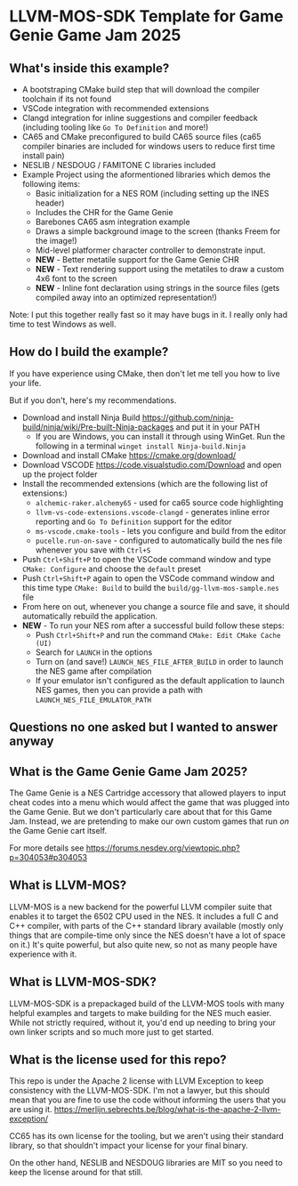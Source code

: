 # LLVM-MOS-SDK Template for Game Genie Game Jam 2025

## What's inside this example?

* A bootstraping CMake build step that will download the compiler toolchain if its not found
* VSCode integration with recommended extensions
* Clangd integration for inline suggestions and compiler feedback (including tooling like `Go To Definition` and more!)
* CA65 and CMake preconfigured to build CA65 source files (ca65 compiler binaries are included for windows users to reduce first time install pain)
* NESLIB / NESDOUG / FAMITONE C libraries included
* Example Project using the aformentioned libraries which demos the following items:
  * Basic initialization for a NES ROM (including setting up the INES header)
  * Includes the CHR for the Game Genie
  * Barebones CA65 asm integration example
  * Draws a simple background image to the screen (thanks Freem for the image!)
  * Mid-level platformer character controller to demonstrate input.
  * **NEW** - Better metatile support for the Game Genie CHR
  * **NEW** - Text rendering support using the metatiles to draw a custom 4x6 font to the screen
  * **NEW** - Inline font declaration using strings in the source files (gets compiled away into an optimized representation!)

Note: I put this together really fast so it may have bugs in it. I really only had time to test Windows as well.

## How do I build the example?

If you have experience using CMake, then don't let me tell you how to live your life.

But if you don't, here's my recommendations.

* Download and install Ninja Build <https://github.com/ninja-build/ninja/wiki/Pre-built-Ninja-packages> and put it in your PATH
  * If you are Windows, you can install it through using WinGet. Run the following in a terminal `winget install Ninja-build.Ninja`
* Download and install CMake <https://cmake.org/download/>
* Download VSCODE <https://code.visualstudio.com/Download> and open up the project folder
* Install the recommended extensions (which are the following list of extensions:)
  * `alchemic-raker.alchemy65` - used for ca65 source code highlighting
  * `llvm-vs-code-extensions.vscode-clangd` - generates inline error reporting and `Go To Definition` support for the editor
  * `ms-vscode.cmake-tools` - lets you configure and build from the editor
  * `pucelle.run-on-save` - configured to automatically build the nes file whenever you save with `Ctrl+S`
* Push `Ctrl+Shift+P` to open the VSCode command window and type `CMake: Configure` and choose the `default` preset
* Push `Ctrl+Shift+P` again to open the VSCode command window and this time type `CMake: Build` to build the `build/gg-llvm-mos-sample.nes` file
* From here on out, whenever you change a source file and save, it should automatically rebuild the application.
* **NEW** - To run your NES rom after a successful build follow these steps:
  * Push `Ctrl+Shift+P` and run the command `CMake: Edit CMake Cache (UI)`
  * Search for `LAUNCH` in the options
  * Turn on (and save!) `LAUNCH_NES_FILE_AFTER_BUILD` in order to launch the NES game after compilation
  * If your emulator isn't configured as the default application to launch NES games, then you can provide a path with `LAUNCH_NES_FILE_EMULATOR_PATH`

## Questions no one asked but I wanted to answer anyway

## What is the Game Genie Game Jam 2025?

The Game Genie is a NES Cartridge accessory that allowed players to input cheat codes into a menu
which would affect the game that was plugged into the Game Genie.
But we don't particularly care about that for this Game Jam.
Instead, we are pretending to make our own custom games that run *on* the Game Genie cart itself.

For more details see <https://forums.nesdev.org/viewtopic.php?p=304053#p304053>

## What is LLVM-MOS?

LLVM-MOS is a new backend for the powerful LLVM compiler suite that enables it to target the 6502 CPU
used in the NES.
It includes a full C and C++ compiler, with parts of the C++ standard library available (mostly only
things that are compile-time only since the NES doesn't have a lot of space on it.)
It's quite powerful, but also quite new, so not as many people have experience with it.

## What is LLVM-MOS-SDK?

LLVM-MOS-SDK is a prepackaged build of the LLVM-MOS tools with many helpful examples and targets to make
building for the NES much easier.
While not strictly required, without it, you'd end up needing to bring your own linker scripts and so much more
just to get started.

## What is the license used for this repo?

This repo is under the Apache 2 license with LLVM Exception to keep consistency with the LLVM-MOS-SDK.
I'm not a lawyer, but this should mean that you are fine to use the code without
informing the users that you are using it. <https://merlijn.sebrechts.be/blog/what-is-the-apache-2-llvm-exception/>

CC65 has its own license for the tooling, but we aren't using their standard library, so that shouldn't impact your
license for your final binary.

On the other hand, NESLIB and NESDOUG libraries are MIT so you need to keep the license
around for that still.
